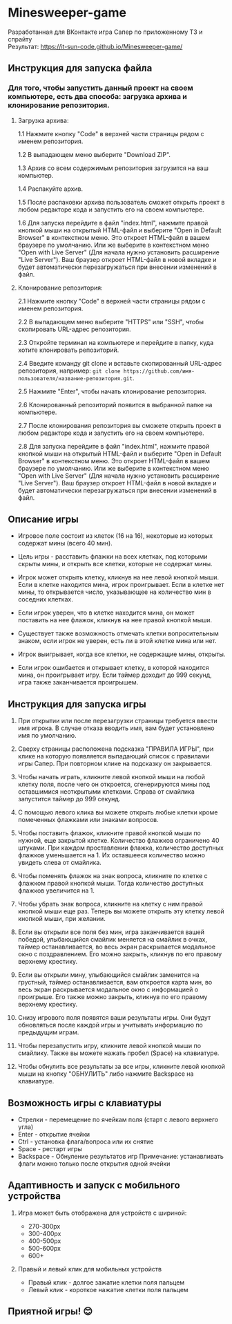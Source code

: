 # Minesweeper-game

Разработанная для ВКонтакте игра Сапер по приложенному ТЗ и спрайту
<br>Результат: https://it-sun-code.github.io/Minesweeper-game/

## Инструкция для запуска файла

### Для того, чтобы запустить данный проект на своем компьютере, есть два способа: загрузка архива и клонирование репозитория.

1. Загрузка архива:

   1.1 Нажмите кнопку "Code" в верхней части страницы рядом с именем репозитория.

   1.2 В выпадающем меню выберите "Download ZIP".

   1.3 Архив со всем содержимым репозитория загрузится на ваш компьютер.

   1.4 Распакуйте архив.

   1.5 После распаковки архива пользователь сможет открыть проект в любом редакторе кода и запустить его на своем компьютере.

   1.6 Для запуска перейдите в файл "index.html", нажмите правой кнопкой мыши на открытый HTML-файл и выберите "Open in Default Browser" в контекстном меню. Это откроет HTML-файл в вашем браузере по умолчанию. Или же выберите в контекстном меню "Open with Live Server" (Для начала нужно установить расширение "Live Server"). Ваш браузер откроет HTML-файл в новой вкладке и будет автоматически перезагружаться при внесении изменений в файл.

2. Клонирование репозитория:

   2.1 Нажмите кнопку "Code" в верхней части страницы рядом с именем репозитория.

   2.2 В выпадающем меню выберите "HTTPS" или "SSH", чтобы скопировать URL-адрес репозитория.

   2.3 Откройте терминал на компьютере и перейдите в папку, куда хотите клонировать репозиторий.

   2.4 Введите команду git clone и вставьте скопированный URL-адрес репозитория, например: `git clone https://github.com/имя-пользователя/название-репозитория.git`.

   2.5 Нажмите "Enter", чтобы начать клонирование репозитория.

   2.6 Клонированный репозиторий появится в выбранной папке на компьютере.

   2.7 После клонирования репозитория вы сможете открыть проект в любом редакторе кода и запустить его на своем компьютере.

   2.8 Для запуска перейдите в файл "index.html", нажмите правой кнопкой мыши на открытый HTML-файл и выберите "Open in Default Browser" в контекстном меню. Это откроет HTML-файл в вашем браузере по умолчанию. Или же выберите в контекстном меню "Open with Live Server" (Для начала нужно установить расширение "Live Server"). Ваш браузер откроет HTML-файл в новой вкладке и будет автоматически перезагружаться при внесении изменений в файл.

## Описание игры

- Игровое поле состоит из клеток (16 на 16), некоторые из которых содержат мины (всего 40 мин).

- Цель игры - расставить флажки на всех клетках, под которыми скрыты мины, и открыть все клетки, которые не содержат мины.

- Игрок может открыть клетку, кликнув на нее левой кнопкой мыши. Если в клетке находится мина, игрок проигрывает. Если в клетке нет мины, то открывается число, указывающее на количество мин в соседних клетках.

- Если игрок уверен, что в клетке находится мина, он может поставить на нее флажок, кликнув на нее правой кнопкой мыши.

- Существует также возможность отмечать клетки вопросительным знаком, если игрок не уверен, есть ли в этой клетке мина или нет.

- Игрок выигрывает, когда все клетки, не содержащие мины, открыты.

- Если игрок ошибается и открывает клетку, в которой находится мина, он проигрывает игру. Если таймер доходит до 999 секунд, игра также заканчивается проигрышем.

## Инструкция для запуска игры

1. При открытии или после перезагрузки страницы требуется ввести имя игрока. В случае отказа вводить имя, вам будет установлено имя по умолчанию.

2. Сверху страницы расположена подсказка "ПРАВИЛА ИГРЫ", при клике на которую появляется выпадающий список с правилами игры Сапер. При повторном клике на подсказку он закрывается.

3. Чтобы начать играть, кликните левой кнопкой мыши на любой клетку поля, после чего он откроется, сгенерируются мины под оставшимися неоткрытыми клетками. Справа от смайлика запустится таймер до 999 секунд.

4. С помощью левого клика вы можете открыть любые клетки кроме помеченных флажками или знаками вопросов.

5. Чтобы поставить флажок, кликните правой кнопкой мыши по нужной, еще закрытой клетке. Количество флажков ограничено 40 штуками. При каждом проставлении флажка, количество доступных флажков уменьшается на 1. Их оставшееся количество можно увидеть слева от смайлика.

6. Чтобы поменять флажок на знак вопроса, кликните по клетке с флажком правой кнопкой мыши. Тогда количество доступных флажков увеличится на 1.

7. Чтобы убрать знак вопроса, кликните на клетку с ним правой кнопкой мыши еще раз. Теперь вы можете открыть эту клетку левой кнопкой мыши, при желании.

8. Если вы открыли все поля без мин, игра заканчивается вашей победой, улыбающийся смайлик меняется на смайлик в очках, таймер останавливается, во весь экран раскрывается модальное окно с поздравлением. Его можно закрыть, кликнув по его правому верхнему крестику.

9. Если вы открыли мину, улыбающийся смайлик заменится на грустный, таймер останавливается, вам откроется карта мин, во весь экран раскрывается модальное окно с информацией о проигрыше. Его также можно закрыть, кликнув по его правому верхнему крестику.

10. Снизу игрового поля появятся ваши результаты игры. Они будут обновляться после каждой игры и учитывать информацию по предыдущим играм.

11. Чтобы перезапустить игру, кликните левой кнопкой мыши по смайлику. Также вы можете нажать пробел (Space) на клавиатуре.

12. Чтобы обнулить все результаты за все игры, кликните левой кнопкой мыши на кнопку "ОБНУЛИТЬ" либо нажмите Backspace на клавиатуре.

## Возможность игры с клавиатуры

- Стрелки - перемещение по ячейкам поля (старт с левого верхнего угла)
- Enter - открытие ячейки
- Ctrl - установка флага/вопроса или их снятие
- Space - рестарт игры
- Backspace - Обнуление результатов игр
  Примечание: устанавливать флаги можно только после открытия одной ячейки

## Адаптивность и запуск с мобильного устройства

1. Игра может быть отображена для устройств с шириной:

   - 270-300px
   - 300-400px
   - 400-500px
   - 500-600px
   - 600+

2. Правый и левый клик для мобильных устройств
   - Правый клик - долгое зажатие клетки поля пальцем
   - Левый клик - короткое нажатие клетки поля пальцем

## Приятной игры! 😊
